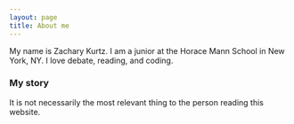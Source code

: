 ```yaml
---
layout: page
title: About me
---
```


My name is Zachary Kurtz. I am a junior at the Horace Mann School in New York, NY. I love debate, reading, and coding.


### My story

It is not necessarily the most relevant thing to the person reading this website.
